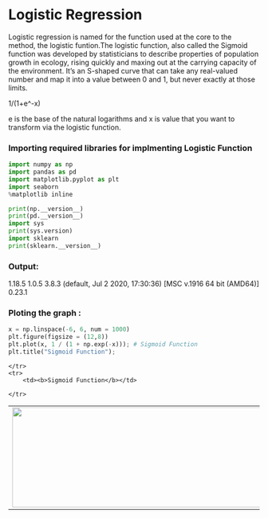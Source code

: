 # Logistic Regression

Logistic regression is named for the function used at the core to the method, the logistic funtion.The logistic function, also called the Sigmoid function was developed by statisticians to describe properties of population growth in ecology, rising quickly and maxing out at the carrying capacity of the environment. It’s an S-shaped curve that can take any real-valued number and map it into a value between 0 and 1, but never exactly at those limits.

1/(1+e^-x)

e is the base of the natural logarithms and x is value that you want to transform via the logistic function.

### Importing required libraries for implmenting Logistic Function
```python
import numpy as np
import pandas as pd
import matplotlib.pyplot as plt
import seaborn
%matplotlib inline

print(np.__version__)
print(pd.__version__)
import sys
print(sys.version)
import sklearn
print(sklearn.__version__)
```
### Output: 
1.18.5
1.0.5
3.8.3 (default, Jul  2 2020, 17:30:36) [MSC v.1916 64 bit (AMD64)]
0.23.1

### Ploting the graph :

```python
x = np.linspace(-6, 6, num = 1000)
plt.figure(figsize = (12,8))
plt.plot(x, 1 / (1 + np.exp(-x))); # Sigmoid Function
plt.title("Sigmoid Function");
```
<table align="center">
    <tr>
        <td><img src="https://github.com/anamikarpp/Open-contributions/blob/master/AnamikaPatel_ML/images/sigmoid.jpeg" width=600 height=200></td>
        
    </tr>
    <tr>
        <td><b>Sigmoid Function</b></td>
        
    </tr>
</table>
